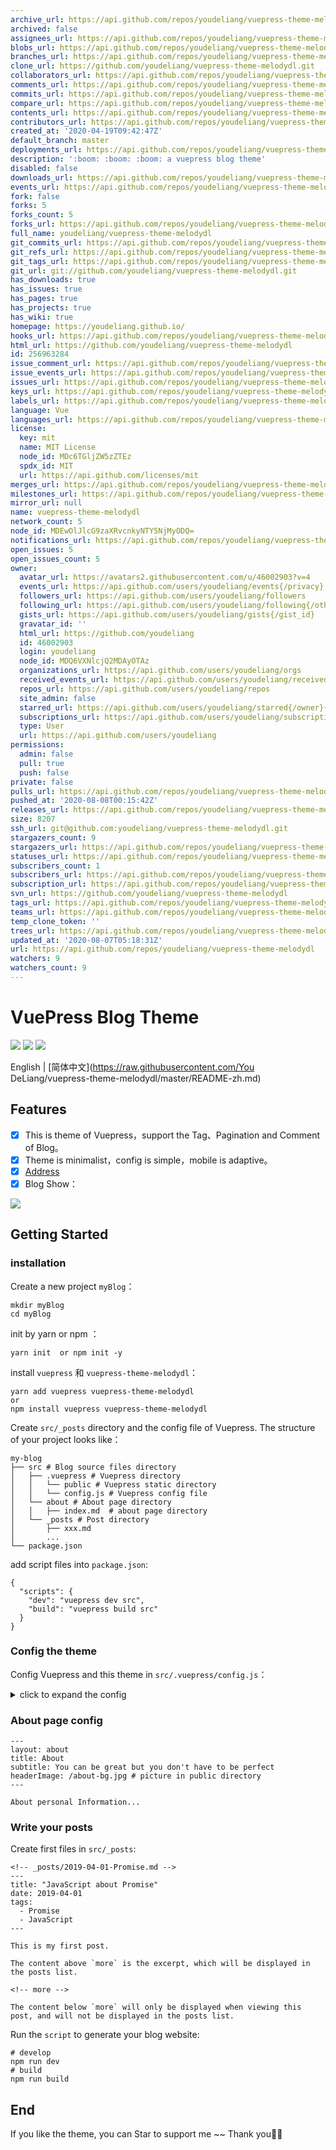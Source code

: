 ```yaml
---
archive_url: https://api.github.com/repos/youdeliang/vuepress-theme-melodydl/{archive_format}{/ref}
archived: false
assignees_url: https://api.github.com/repos/youdeliang/vuepress-theme-melodydl/assignees{/user}
blobs_url: https://api.github.com/repos/youdeliang/vuepress-theme-melodydl/git/blobs{/sha}
branches_url: https://api.github.com/repos/youdeliang/vuepress-theme-melodydl/branches{/branch}
clone_url: https://github.com/youdeliang/vuepress-theme-melodydl.git
collaborators_url: https://api.github.com/repos/youdeliang/vuepress-theme-melodydl/collaborators{/collaborator}
comments_url: https://api.github.com/repos/youdeliang/vuepress-theme-melodydl/comments{/number}
commits_url: https://api.github.com/repos/youdeliang/vuepress-theme-melodydl/commits{/sha}
compare_url: https://api.github.com/repos/youdeliang/vuepress-theme-melodydl/compare/{base}...{head}
contents_url: https://api.github.com/repos/youdeliang/vuepress-theme-melodydl/contents/{+path}
contributors_url: https://api.github.com/repos/youdeliang/vuepress-theme-melodydl/contributors
created_at: '2020-04-19T09:42:47Z'
default_branch: master
deployments_url: https://api.github.com/repos/youdeliang/vuepress-theme-melodydl/deployments
description: ':boom: :boom: :boom: a vuepress blog theme'
disabled: false
downloads_url: https://api.github.com/repos/youdeliang/vuepress-theme-melodydl/downloads
events_url: https://api.github.com/repos/youdeliang/vuepress-theme-melodydl/events
fork: false
forks: 5
forks_count: 5
forks_url: https://api.github.com/repos/youdeliang/vuepress-theme-melodydl/forks
full_name: youdeliang/vuepress-theme-melodydl
git_commits_url: https://api.github.com/repos/youdeliang/vuepress-theme-melodydl/git/commits{/sha}
git_refs_url: https://api.github.com/repos/youdeliang/vuepress-theme-melodydl/git/refs{/sha}
git_tags_url: https://api.github.com/repos/youdeliang/vuepress-theme-melodydl/git/tags{/sha}
git_url: git://github.com/youdeliang/vuepress-theme-melodydl.git
has_downloads: true
has_issues: true
has_pages: true
has_projects: true
has_wiki: true
homepage: https://youdeliang.github.io/
hooks_url: https://api.github.com/repos/youdeliang/vuepress-theme-melodydl/hooks
html_url: https://github.com/youdeliang/vuepress-theme-melodydl
id: 256963284
issue_comment_url: https://api.github.com/repos/youdeliang/vuepress-theme-melodydl/issues/comments{/number}
issue_events_url: https://api.github.com/repos/youdeliang/vuepress-theme-melodydl/issues/events{/number}
issues_url: https://api.github.com/repos/youdeliang/vuepress-theme-melodydl/issues{/number}
keys_url: https://api.github.com/repos/youdeliang/vuepress-theme-melodydl/keys{/key_id}
labels_url: https://api.github.com/repos/youdeliang/vuepress-theme-melodydl/labels{/name}
language: Vue
languages_url: https://api.github.com/repos/youdeliang/vuepress-theme-melodydl/languages
license:
  key: mit
  name: MIT License
  node_id: MDc6TGljZW5zZTEz
  spdx_id: MIT
  url: https://api.github.com/licenses/mit
merges_url: https://api.github.com/repos/youdeliang/vuepress-theme-melodydl/merges
milestones_url: https://api.github.com/repos/youdeliang/vuepress-theme-melodydl/milestones{/number}
mirror_url: null
name: vuepress-theme-melodydl
network_count: 5
node_id: MDEwOlJlcG9zaXRvcnkyNTY5NjMyODQ=
notifications_url: https://api.github.com/repos/youdeliang/vuepress-theme-melodydl/notifications{?since,all,participating}
open_issues: 5
open_issues_count: 5
owner:
  avatar_url: https://avatars2.githubusercontent.com/u/46002903?v=4
  events_url: https://api.github.com/users/youdeliang/events{/privacy}
  followers_url: https://api.github.com/users/youdeliang/followers
  following_url: https://api.github.com/users/youdeliang/following{/other_user}
  gists_url: https://api.github.com/users/youdeliang/gists{/gist_id}
  gravatar_id: ''
  html_url: https://github.com/youdeliang
  id: 46002903
  login: youdeliang
  node_id: MDQ6VXNlcjQ2MDAyOTAz
  organizations_url: https://api.github.com/users/youdeliang/orgs
  received_events_url: https://api.github.com/users/youdeliang/received_events
  repos_url: https://api.github.com/users/youdeliang/repos
  site_admin: false
  starred_url: https://api.github.com/users/youdeliang/starred{/owner}{/repo}
  subscriptions_url: https://api.github.com/users/youdeliang/subscriptions
  type: User
  url: https://api.github.com/users/youdeliang
permissions:
  admin: false
  pull: true
  push: false
private: false
pulls_url: https://api.github.com/repos/youdeliang/vuepress-theme-melodydl/pulls{/number}
pushed_at: '2020-08-08T00:15:42Z'
releases_url: https://api.github.com/repos/youdeliang/vuepress-theme-melodydl/releases{/id}
size: 8207
ssh_url: git@github.com:youdeliang/vuepress-theme-melodydl.git
stargazers_count: 9
stargazers_url: https://api.github.com/repos/youdeliang/vuepress-theme-melodydl/stargazers
statuses_url: https://api.github.com/repos/youdeliang/vuepress-theme-melodydl/statuses/{sha}
subscribers_count: 1
subscribers_url: https://api.github.com/repos/youdeliang/vuepress-theme-melodydl/subscribers
subscription_url: https://api.github.com/repos/youdeliang/vuepress-theme-melodydl/subscription
svn_url: https://github.com/youdeliang/vuepress-theme-melodydl
tags_url: https://api.github.com/repos/youdeliang/vuepress-theme-melodydl/tags
teams_url: https://api.github.com/repos/youdeliang/vuepress-theme-melodydl/teams
temp_clone_token: ''
trees_url: https://api.github.com/repos/youdeliang/vuepress-theme-melodydl/git/trees{/sha}
updated_at: '2020-08-07T05:18:31Z'
url: https://api.github.com/repos/youdeliang/vuepress-theme-melodydl
watchers: 9
watchers_count: 9
---
```


# VuePress Blog Theme 

[![](https://img.shields.io/circleci/build/github/youdeliang/vuepress-theme-melodydl)](https://circleci.com/gh/youdeliang/vuepress-theme-melodydl)
[![](https://img.shields.io/npm/v/vuepress-theme-melodydl)](https://www.npmjs.com/package/vuepress-theme-melodydl)
[![](https://img.shields.io/github/license/youdeliang/vuepress-theme-melodydl)](https://github.com/youdeliang/vuepress-theme-melodydl/blob/master/LICENSE)

English | [简体中文](https://raw.githubusercontent.com/You DeLiang/vuepress-theme-melodydl/master/README-zh.md)

## Features
- [x]  This is theme of Vuepress，support the Tag、Pagination and Comment of Blog。
- [x]  Theme is minimalist，config is simple，mobile is adaptive。
- [x] [Address](https://www.ydlcq.cn/)
- [x] Blog Show：

![](https://user-gold-cdn.xitu.io/2020/5/2/171d4a46cd1c4caf?w=599&h=287&f=gif&s=1994152)

## Getting Started

### installation
Create a new project `myBlog`：

```
mkdir myBlog
cd myBlog
```
init by yarn or npm ：

```
yarn init  or npm init -y
```
install `vuepress` 和 `vuepress-theme-melodydl`：

```
yarn add vuepress vuepress-theme-melodydl
or
npm install vuepress vuepress-theme-melodydl
```
Create `src/_posts` directory and the config file of Vuepress. The structure of your project looks like：

```
my-blog
├── src # Blog source files directory
│   ├── .vuepress # Vuepress directory
│   │   └── public # Vuepress static directory
│   │   └── config.js # Vuepress config file
│   └── about # About page directory
│   │   ├── index.md  # about page directory
│   └── _posts # Post directory
│       ├── xxx.md
│       ...
└── package.json
```

add script files into `package.json`:

```
{
  "scripts": {
    "dev": "vuepress dev src",
    "build": "vuepress build src"
  }
}
```

### Config the theme 
Config Vuepress and this theme in `src/.vuepress/config.js`：


<details>
  <summary>click to expand the config</summary>

    module.exports = {
          // Website title
          title: 'Top Blog',
          
          // Description of your website
          description: 'Personal Blog',
          
          // Favicon and others of website
          head: [
            ['link', { rel: 'icon', href: '/favicon.ico' }],
            ['meta', { name: 'viewport', content: 'width=device-width,initial-scale=1,user-scalable=no' }]
          ],
          
          // Theme to use
          theme: 'melodydl',
          
          // Theme config
          themeConfig: {
            title: 'Top Blog',

        // Personal information
        personalInfo: {
        
          // Nikename
          name: 'melodydl',
          
          // Avatar image
          avatar: '/avatar-top.jpeg',
          
          // Background image in header
          headerBackgroundImg: '/avatar-bg.jpeg',
          
          // Introduction of yourself (HTML supported)
          description: 'In me the tiger sniffs the rose,
          
          // Email
          email: 'facecode@foxmail.com',
          
          // Location
          location: 'Shanghai, China'
        },
        // Header config (Optional)
        nav: [ 
          {text: 'HOME', link: '/' },
          {text: 'ABOUT', link: '/about/'},
          {text: 'TAGS', link: '/tags/'}      
        ],
        
        //  Background image of navbar in public directory 
        header: {
          home: {
            title: 'Top Blog', 
            subtitle: 'Happy Life, slowly meeting', 
            headerImage: '/home-bg.jpeg'
          },
          
          // title and background image about tag in public directory
          tags: {
            title: 'Tags', 
            subtitle: 'It took all my luck to meet you', 
            headerImage: '/tags-bg.jpg'
          },
          
          // background image of Post's navbar
          postHeaderImg: '/post-bg.jpeg',
        },
        
        // Accounts of SNS
        sns: {
          // Jianshu account and link
          "jianshu": { 
            account: "jianshu", 
            link: "https://www.jianshu.com/u/5dddaee8f351", 
          },
          
          // Weibo account and link
          "weibo": { 
            account: "",
            link: ""
          },
          
          // Zhihu account and link
          "zhihu": { 
            account: "zhihu",
            link: "https://www.zhihu.com/people/sheng-tang-de-xing-kong"
          },
          
          // Github account and link
          "github": { 
            account: "github",
            link: "https://github.com/youdeliang"
          }
        },
        // Footer of website config
        footer: {
          // Gitbutton config
          gitbtn: {
            // github repository
            repository: "https://ghbtns.com/github-btn.html?user=youdeliang&repo=vuepress-theme-top&type=star&count=true",
            frameborder: 0,
            scrolling: 0,
            width: "80px",
            height: "20px"
          },
          
          // Add footer content
          custom: `Copyright &copy; Top Blog 2020 <br /> 
            Theme By <a href="https://www.vuepress.cn/" target="_blank">VuePress</a>
            | <a href="https://www.github.com/youdeliang/" target="_blank">youdeliang</a>`
        },
        
        // Pagination config
        pagination: {
          // number of perPage
          perPage: 5,
        },
        
        // Comments config. See the [Posts Comments] section below.
        comments: {    
          owner: 'youdeliang',
          repo: 'vuepress-theme-melodydl',
          clientId: 'dfba8ecad544784fec1f',
          clientSecret: '1358ac11bc8face24f598601991083e27372988d',
          autoCreateIssue: false,
        },
      }
    }
</details>

### About page config

```
---
layout: about 
title: About
subtitle: You can be great but you don't have to be perfect
headerImage: /about-bg.jpg # picture in public directory
---

About personal Information...
```

### Write your posts
Create first files in `src/_posts`:

```
<!-- _posts/2019-04-01-Promise.md -->
---
title: "JavaScript about Promise"
date: 2019-04-01
tags:
  - Promise
  - JavaScript
---

This is my first post.

The content above `more` is the excerpt, which will be displayed in the posts list.

<!-- more -->

The content below `more` will only be displayed when viewing this post, and will not be displayed in the posts list.

```

Run the `script` to generate your blog website:

```
# develop
npm run dev
# build
npm run build
```

## End
If you like the theme, you can Star to support me ~~ Thank you🙏🙏
